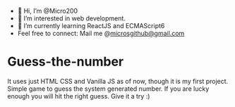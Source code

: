 - 👋 Hi, I’m @Micro200
- 👀 I’m interested in web development.
- 🌱 I’m currently learning ReactJS and ECMAScript6
- Feel free to connect: Mail me @microsgithub@gmail.com

# Guess-the-number
It uses just HTML CSS and Vanilla JS as of now, though it is my first project.
Simple game to guess the system generated number. If you are lucky enough you will hit the right guess. Give it a try :)
